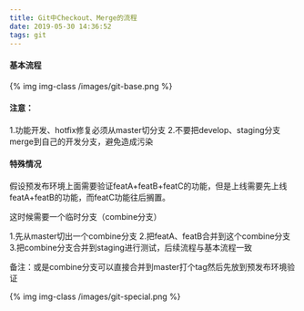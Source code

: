 ```yaml
---
title: Git中Checkout、Merge的流程
date: 2019-05-30 14:36:52
tags: git
---
```


#### 基本流程

{% img img-class /images/git-base.png %}

#### 注意：
1.功能开发、hotfix修复必须从master切分支
2.不要把develop、staging分支merge到自己的开发分支，避免造成污染

<!--more-->

#### 特殊情况

假设预发布环境上面需要验证featA+featB+featC的功能，但是上线需要先上线featA+featB的功能，而featC功能往后搁置。

这时候需要一个临时分支（combine分支）

1.先从master切出一个combine分支
2.把featA、featB合并到这个combine分支
3.把combine分支合并到staging进行测试，后续流程与基本流程一致

备注：或是combine分支可以直接合并到master打个tag然后先放到预发布环境验证

{% img img-class /images/git-special.png %}